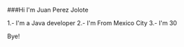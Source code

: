 ###Hi I'm Juan Perez Jolote

   1.- I'm a Java developer
   2.- I'm From Mexico City
   3.- I'm 30

Bye! 	